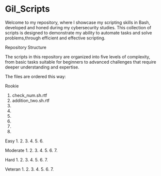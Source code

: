 # Gil_Scripts

Welcome to my repository, where I showcase my scripting skills in Bash, developed and honed during my cybersecurity studies. This collection of scripts is designed to demonstrate my ability to automate tasks and solve problems,through efficient and effective scripting.

Repository Structure

The scripts in this repository are organized into five levels of complexity, from basic tasks suitable for beginners to advanced challenges that require deeper understanding and expertise. 

The files are ordered this way:

Rookie
1. check_num.sh.rtf
2. addition_two.sh.rtf
3.
4.
5.
6.
7.
8.

Easy
1.
2.
3.
4.
5.
6.

Moderate
1.
2.
3.
4.
5.
6.
7.

Hard
1.
2.
3.
4.
5.
6.
7.

Veteran
1.
2.
3.
4.
5.
6.
7.


